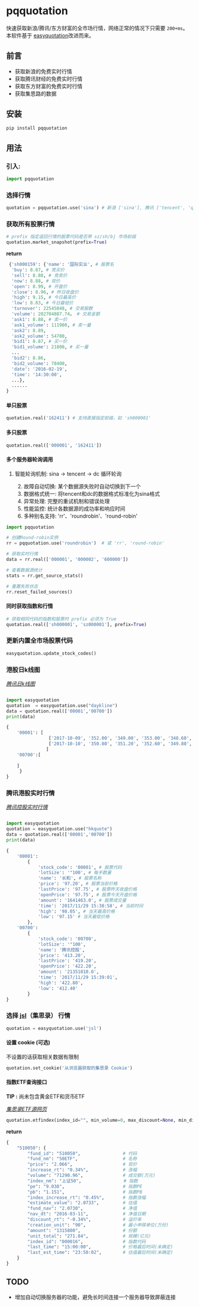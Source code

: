 # pqquotation




快速获取新浪/腾讯/东方财富的全市场行情，网络正常的情况下只需要 `200+ms`。本软件基于 [easyquotation](https://github.com/shidenggui/easyquotation)改进而来。

## 前言
* 获取新浪的免费实时行情
* 获取腾讯财经的免费实时行情
* 获取东方财富的免费实时行情
* 获取集思路的数据



## 安装

```python
pip install pqquotation
```

## 用法

### 引入:

```python
import pqquotation
```

### 选择行情

```python
quotation = pqquotation.use('sina') # 新浪 ['sina'], 腾讯 ['tencent', 'qq'], 东方财富 ['dc', 'eastmoney']
```

### 获取所有股票行情

```python
# prefix 指定返回行情的股票代码是否带 sz/sh/bj 市场前缀
quotation.market_snapshot(prefix=True) 
```

**return**

```python
 {'sh000159': {'name': '国际实业', # 股票名
  'buy': 8.87, # 竞买价
  'sell': 8.88, # 竞卖价
  'now': 8.88, # 现价
  'open': 8.99, # 开盘价
  'close': 8.96, # 昨日收盘价
  'high': 9.15, # 今日最高价
  'low': 8.83, # 今日最低价
  'turnover': 22545048, # 交易股数
  'volume': 202704887.74， # 交易金额
  'ask1': 8.88, # 卖一价
  'ask1_volume': 111900, # 卖一量
  'ask2': 8.89,
  'ask2_volume': 54700,
  'bid1': 8.87, # 买一价
  'bid1_volume': 21800, # 买一量
  ...
  'bid2': 8.86, 
  'bid2_volume': 78400,
  'date': '2016-02-19',
  'time': '14:30:00',
  ...},
  ......
}
```

#### 单只股票

```python
quotation.real('162411') # 支持直接指定前缀，如 'sh000001'
```

#### 多只股票

```python
quotation.real(['000001', '162411']) 
```

#### 多个服务器轮询调用

1. 智能轮询机制: sina → tencent → dc 循环轮询

    2. 故障自动切换: 某个数据源失败时自动切换到下一个
    3. 数据格式统一: 将tencent和dc的数据格式标准化为sina格式
    4. 异常处理: 完整的重试机制和错误处理
    5. 性能监控: 统计各数据源的成功率和响应时间
    6. 多种别名支持: 'rr'、'roundrobin'、'round-robin'

```Python
import pqquotation

# 创建Round-robin实例
rr = pqquotation.use('roundrobin')  # 或 'rr', 'round-robin'

# 获取实时行情
data = rr.real(['000001', '000002', '600000'])

# 查看数据源统计
stats = rr.get_source_stats()

# 重置失败状态
rr.reset_failed_sources()
```



#### 同时获取指数和行情

```python
# 获取相同代码的指数和股票时 prefix 必须为 True
quotation.real(['sh000001', 'sz000001'], prefix=True)
```

### 更新内置全市场股票代码

```python
easyquotation.update_stock_codes()
```


### 港股日k线图
*[腾讯日k线图](http://web.ifzq.gtimg.cn/appstock/app/hkfqkline/get?_var=kline_dayqfq&param=hk00700,day,,,350,qfq&r=0.7773272375526847)*

```python

import easyquotation
quotation  = easyquotation.use("daykline")
data = quotation.real(['00001','00700'])
print(data)
```

```python
{
    '00001': [
                ['2017-10-09', '352.00', '349.00', '353.00', '348.60', '13455864.00'], # [日期, 今开, 今收, 最高, 最低, 成交量 ]
                ['2017-10-10', '350.80', '351.20', '352.60', '349.80', '10088970.00'],
               ]
    '00700':[
        
    ]           
     }
}
```

### 腾讯港股实时行情 
*[腾讯控股实时行情](http://sqt.gtimg.cn/utf8/q=r_hk00700)*
```python

import easyquotation
quotation = easyquotation.use("hkquote")
data = quotation.real(['00001','00700'])
print(data)
```

```python
{
    '00001': 
        {
            'stock_code': '00001', # 股票代码
            'lotSize': '"100', # 每手数量
            'name': '长和', # 股票名称
            'price': '97.20', # 股票当前价格
            'lastPrice': '97.75', # 股票昨天收盘价格
            'openPrice': '97.75', # 股票今天开盘价格
            'amount': '1641463.0', # 股票成交量 
            'time': '2017/11/29 15:38:58', # 当前时间
            'high': '98.05', # 当天最高价格
            'low': '97.15' # 当天最低价格
        }, 
    '00700': 
        {
            'stock_code': '00700', 
            'lotSize': '"100',
            'name': '腾讯控股', 
            'price': '413.20', 
            'lastPrice': '419.20', 
            'openPrice': '422.20', 
            'amount': '21351010.0', 
            'time': '2017/11/29 15:39:01', 
            'high': '422.80',
            'low': '412.40'
        }
}
```

### 选择 [jsl](https://www.jisilu.cn)（集思录） 行情

```python
quotation = easyquotation.use('jsl') 
```

#### 设置 cookie (可选)

不设置的话获取相关数据有限制

```python
quotation.set_cookie('从浏览器获取的集思录 Cookie')
```


#### 指数ETF查询接口

**TIP :** 尚未包含黄金ETF和货币ETF

*[集思录ETF源网页](https://www.jisilu.cn/data/etf/#tlink_2)*

```python
quotation.etfindex(index_id="", min_volume=0, max_discount=None, min_discount=None)
```

**return**

```python
{
    "510050": {
        "fund_id": "510050",                # 代码
        "fund_nm": "50ETF",                 # 名称
        "price": "2.066",                   # 现价
        "increase_rt": "0.34%",             # 涨幅
        "volume": "71290.96",               # 成交额(万元)
        "index_nm": "上证50",                # 指数
        "pe": "9.038",                      # 指数PE
        "pb": "1.151",                      # 指数PB
        "index_increase_rt": "0.45%",       # 指数涨幅
        "estimate_value": "2.0733",         # 估值
        "fund_nav": "2.0730",               # 净值
        "nav_dt": "2016-03-11",             # 净值日期
        "discount_rt": "-0.34%",            # 溢价率
        "creation_unit": "90",              # 最小申赎单位(万份)
        "amount": "1315800",                # 份额
        "unit_total": "271.84",             # 规模(亿元)
        "index_id": "000016",               # 指数代码
        "last_time": "15:00:00",            # 价格最后时间(未确定)
        "last_est_time": "23:50:02",        # 估值最后时间(未确定)
    }
}
```

## TODO
* 增加自动切换服务器的功能，避免长时间连接一个服务器导致屏蔽连接

